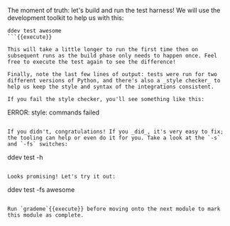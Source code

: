 The moment of truth: let's build and run the test harness! We will use the development toolkit to help us with this:
```
ddev test awesome
```{{execute}}

This will take a little longer to run the first time then on subsequent runs as the build phase only needs to happen once. Feel free to execute the test again to see the difference!

Finally, note the last few lines of output: tests were run for two different versions of Python, and there's also a _style checker_ to help us keep the style and syntax of the integrations consistent. 

If you fail the style checker, you'll see something like this:
```
ERROR:   style: commands failed
```

If you didn't, congratulations! If you _did_, it's very easy to fix; the tooling can help or even do it for you. Take a look at the `-s` and `-fs` switches:
```
ddev test -h
```{{execute}}

Looks promising! Let's try it out:
```
ddev test -fs awesome
```{{execute}}

Run `grademe`{{execute}} before moving onto the next module to mark this module as complete.